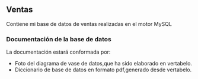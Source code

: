 ## Ventas
Contiene mi base de datos de ventas realizadas en el motor MySQL

### Documentación de la base de datos 
La documentación estará conformada por:
- Foto del diagrama de vase de datos,que ha sido elaborado en vertabelo.
- Diccionario de base de datos en formato pdf,generado desde vertabelo.
